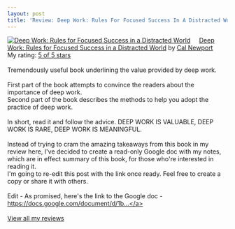 ```yaml
---
layout: post
title: 'Review: Deep Work: Rules For Focused Success In A Distracted World - Cal Newport'
---
```


<a href="https://www.goodreads.com/book/show/25744928-deep-work" style="float: left; padding-right: 20px"><img border="0" alt="Deep Work: Rules for Focused Success in a Distracted World" src="https://i.gr-assets.com/images/S/compressed.photo.goodreads.com/books/1447957962l/25744928._SX98_.jpg" /></a>
<a href="https://www.goodreads.com/book/show/25744928-deep-work">Deep Work: Rules for Focused Success in a Distracted World</a> by <a href="https://www.goodreads.com/author/show/147891.Cal_Newport">Cal Newport</a>
<br/>
My rating: <a href="https://www.goodreads.com/review/show/3520786254">5 of 5 stars</a><br /><br />
Tremendously useful book underlining the value provided by deep work. <br /><br />First part of the book attempts to convince the readers about the importance of deep work. <br />Second part of the book describes the methods to help you adopt the practice of deep work. <br /><br />In short, read it and follow the advice. DEEP WORK IS VALUABLE, DEEP WORK IS RARE, DEEP WORK IS MEANINGFUL. 
<br /><br />Instead of trying to cram the amazing takeaways from this book in my review here, I've decided to create a read-only Google doc with my notes, which are in effect summary of this book, for those who're interested in reading it. <br />I'm going to re-edit this post with the link once ready. Feel free to create a copy or share it with others. <br /><br />Edit - As promised, here's the link to the Google doc - <a target="_blank" rel="noopener nofollow" href="https://docs.google.com/document/d/1bfZ4V4GUFDGr3Q1aki_sZEbnlsTCusco5pcrn_q2ZMU/edit?usp=sharing">https://docs.google.com/document/d/1b...</a>
<br/><br/>
<a href="https://www.goodreads.com/review/list/10354359-sheekha">View all my reviews</a>
